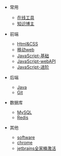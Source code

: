 - 常用

  - [在线工具](doc/tools.md)
  - [知识博主](/doc/nav.md)
  
- 前端

  - [Html&CSS](doc/html&css.md)
  - [移动web](doc/移动web.md)
  - [JavaScript-基础](doc/JavaScript-基础.md)
  - [JavaScript-webAPI](doc/JavaScript-webAPI.md)
  - [JavaScript-进阶](doc/JavaScript-进阶.md)

- 后端

  - [Java](doc/java.md)
  - [Git](doc/git.md)

- 数据库

  - [MySQL](doc/mysql.md)
  - [Redis](doc/redis.md)

- 其他

  - [software](/doc/software.md)
  - [chrome](doc/chrome.md)
  - [jetbrains全家桶激活](/doc/jetbrains.md)